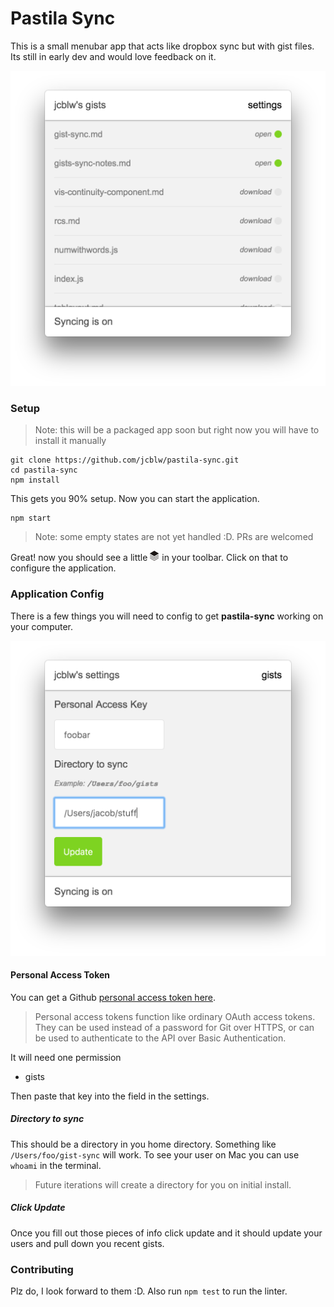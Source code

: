 # Pastila Sync

This is a small menubar app that acts like dropbox sync but with gist files. Its still in early dev and would love feedback on it.

![screenshot gist](https://github.com/jcblw/pastila-sync/blob/master/assets/screenshot-gists.png?raw=true)

### Setup

> Note: this will be a packaged app soon but right now you will have to install it manually

```shell
git clone https://github.com/jcblw/pastila-sync.git
cd pastila-sync
npm install
```

This gets you 90% setup. Now you can start the application.

```shell
npm start
```

> Note: some empty states are not yet handled :D. PRs are welcomed

Great! now you should see a little  ![icon](https://github.com/jcblw/pastila-sync/blob/master/assets/active.png?raw=true) in your toolbar. Click on that to configure the application.

### Application Config

There is a few things you will need to config to get **pastila-sync** working on your computer.

![screenshot settings](https://github.com/jcblw/pastila-sync/blob/master/assets/screenshot-settings.png?raw=true)

#### Personal Access Token

You can get a Github [personal access token here](https://github.com/settings/tokens).

> Personal access tokens function like ordinary OAuth access tokens. They can be used instead of a password for Git over HTTPS, or can be used to authenticate to the API over Basic Authentication.

It will need one permission

- gists

Then paste that key into the field in the settings.

##### Directory to sync

This should be a directory in you home directory. Something like `/Users/foo/gist-sync` will work. To see your user on Mac you can use `whoami` in the terminal.

> Future iterations will create a directory for you on initial install.

##### Click Update

Once you fill out those pieces of info click update and it should update your users and pull down you recent gists.

### Contributing

Plz do, I look forward to them :D. Also run `npm test` to run the linter.
